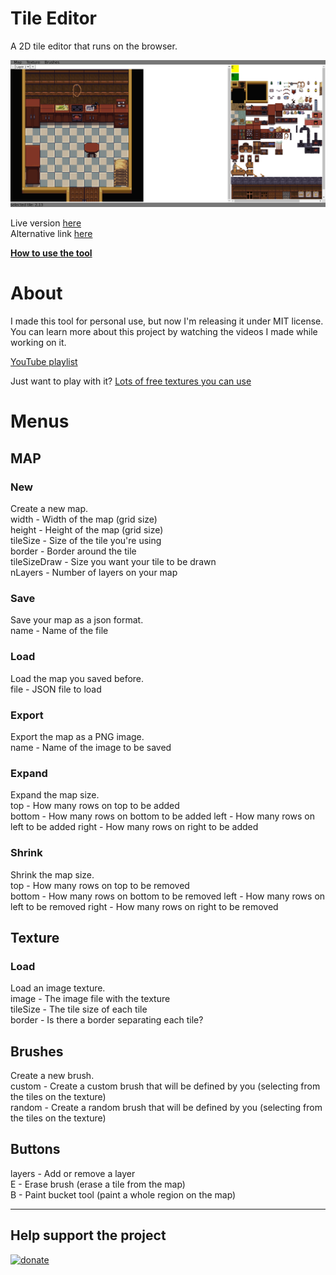 # Tile Editor

A 2D tile editor that runs on the browser.

![screenshot](screenshot.png)

Live version [here](https://victorribeiro.com/tileEditor/)  
Alternative link [here](https://victorqribeiro.github.io/tileEditor/)

**[How to use the tool](https://www.youtube.com/watch?v=rtw1AoJN00o)**

# About

I made this tool for personal use, but now I'm releasing it under MIT license. You can learn more about this project by watching the videos I made while working on it.

[YouTube playlist](https://www.youtube.com/playlist?list=PL3pnEx5_eGm88UxHH2OlzRRdnj7zT6Cla)

Just want to play with it? [Lots of free textures you can use](https://opengameart.org/art-search-advanced?keys=tile+map&title=&field_art_tags_tid_op=or&field_art_tags_tid=&name=&field_art_type_tid%5B%5D=9&sort_by=count&sort_order=DESC&items_per_page=24&Collection=)

# Menus

## MAP

### New
Create a new map.  
width - Width of the map (grid size)  
height - Height of the map (grid size)  
tileSize - Size of the tile you're using  
border - Border around the tile  
tileSizeDraw - Size you want your tile to be drawn  
nLayers - Number of layers on your map

### Save
Save your map as a json format.  
name - Name of the file

### Load
Load the map you saved before.  
file - JSON file to load  

### Export
Export the map as a PNG image.  
name - Name of the image to be saved  

### Expand
Expand the map size.  
top - How many rows on top to be added  
bottom - How many rows on bottom to be added
left - How many rows on left to be added
right - How many rows on right to be added

### Shrink
Shrink the map size.  
top - How many rows on top to be removed  
bottom - How many rows on bottom to be removed
left - How many rows on left to be removed
right - How many rows on right to be removed

## Texture

### Load
Load an image texture.  
image - The image file with the texture  
tileSize - The tile size of each tile  
border - Is there a border separating each tile?  

## Brushes
Create a new brush.  
custom - Create a custom brush that will be defined by you (selecting from the tiles on the texture)  
random - Create a random brush that will be defined by you (selecting from the tiles on the texture)  

## Buttons
layers - Add or remove a layer  
E - Erase brush (erase a tile from the map)  
B - Paint bucket tool (paint a whole region on the map)  

------

## Help support the project

[![donate](https://www.paypalobjects.com/en_US/i/btn/btn_donateCC_LG.gif)](https://www.paypal.com/cgi-bin/webscr?cmd=_donations&business=76N3LUCQ9FENS&currency_code=BRL&source=url)
